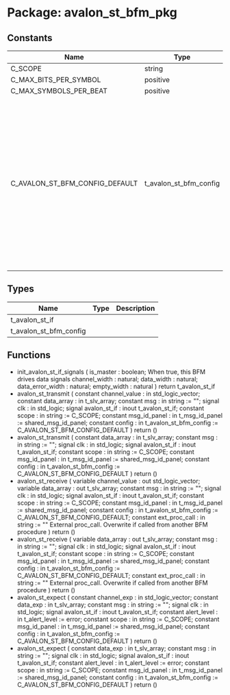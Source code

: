 # Package: avalon_st_bfm_pkg
## Constants
| Name                           | Type                   | Value                                                                                                                                                                                                                                                                                                                                                                                                                                                                                                                                                                                                                       | Description |
| ------------------------------ | ---------------------- | --------------------------------------------------------------------------------------------------------------------------------------------------------------------------------------------------------------------------------------------------------------------------------------------------------------------------------------------------------------------------------------------------------------------------------------------------------------------------------------------------------------------------------------------------------------------------------------------------------------------------- | ----------- |
| C_SCOPE                        | string                 |  "AVALON_ST BFM"                                                                                                                                                                                                                                                                                                                                                                                                                                                                                                                                                                                                            |             |
| C_MAX_BITS_PER_SYMBOL          | positive               |  512                                                                                                                                                                                                                                                                                                                                                                                                                                                                                                                                                                                                                        |             |
| C_MAX_SYMBOLS_PER_BEAT         | positive               |  32                                                                                                                                                                                                                                                                                                                                                                                                                                                                                                                                                                                                                         |             |
| C_AVALON_ST_BFM_CONFIG_DEFAULT | t_avalon_st_bfm_config |  (     max_wait_cycles             => 100,     max_wait_cycles_severity    => ERROR,     clock_period                => -1 ns,     clock_period_margin         => 0 ns,     clock_margin_severity       => TB_ERROR,     setup_time                  => -1 ns,     hold_time                   => -1 ns,     bfm_sync                    => SYNC_ON_CLOCK_ONLY,     match_strictness            => MATCH_EXACT,     symbol_width                => 8,     first_symbol_in_msb         => true,     max_channel                 => 0,     use_packet_transfer         => true,     id_for_bfm                  => ID_BFM   ) |             |
## Types
| Name                   | Type | Description |
| ---------------------- | ---- | ----------- |
| t_avalon_st_if         |      |             |
| t_avalon_st_bfm_config |      |             |
## Functions
- init_avalon_st_if_signals <font id="function_arguments">(    is_master        : boolean;  When true, this BFM drives data signals
    channel_width    : natural;
    data_width       : natural;
    data_error_width : natural;
    empty_width      : natural
  )</font> <font id="function_return">return t_avalon_st_if</font>
- avalon_st_transmit <font id="function_arguments">(    constant channel_value    : in    std_logic_vector;
    constant data_array       : in    t_slv_array;
    constant msg              : in    string                 := "";
    signal   clk              : in    std_logic;
    signal   avalon_st_if     : inout t_avalon_st_if;
    constant scope            : in    string                 := C_SCOPE;
    constant msg_id_panel     : in    t_msg_id_panel         := shared_msg_id_panel;
    constant config           : in    t_avalon_st_bfm_config := C_AVALON_ST_BFM_CONFIG_DEFAULT
  )</font> <font id="function_return">return ()</font>
- avalon_st_transmit <font id="function_arguments">(    constant data_array       : in    t_slv_array;
    constant msg              : in    string                 := "";
    signal   clk              : in    std_logic;
    signal   avalon_st_if     : inout t_avalon_st_if;
    constant scope            : in    string                 := C_SCOPE;
    constant msg_id_panel     : in    t_msg_id_panel         := shared_msg_id_panel;
    constant config           : in    t_avalon_st_bfm_config := C_AVALON_ST_BFM_CONFIG_DEFAULT
  )</font> <font id="function_return">return ()</font>
- avalon_st_receive <font id="function_arguments">(    variable channel_value    : out   std_logic_vector;
    variable data_array       : out   t_slv_array;
    constant msg              : in    string                 := "";
    signal   clk              : in    std_logic;
    signal   avalon_st_if     : inout t_avalon_st_if;
    constant scope            : in    string                 := C_SCOPE;
    constant msg_id_panel     : in    t_msg_id_panel         := shared_msg_id_panel;
    constant config           : in    t_avalon_st_bfm_config := C_AVALON_ST_BFM_CONFIG_DEFAULT;
    constant ext_proc_call    : in    string := ""   External proc_call. Overwrite if called from another BFM procedure
  )</font> <font id="function_return">return ()</font>
- avalon_st_receive <font id="function_arguments">(    variable data_array       : out   t_slv_array;
    constant msg              : in    string                 := "";
    signal   clk              : in    std_logic;
    signal   avalon_st_if     : inout t_avalon_st_if;
    constant scope            : in    string                 := C_SCOPE;
    constant msg_id_panel     : in    t_msg_id_panel         := shared_msg_id_panel;
    constant config           : in    t_avalon_st_bfm_config := C_AVALON_ST_BFM_CONFIG_DEFAULT;
    constant ext_proc_call    : in    string := ""   External proc_call. Overwrite if called from another BFM procedure
  )</font> <font id="function_return">return ()</font>
- avalon_st_expect <font id="function_arguments">(    constant channel_exp      : in    std_logic_vector;
    constant data_exp         : in    t_slv_array;
    constant msg              : in    string                 := "";
    signal   clk              : in    std_logic;
    signal   avalon_st_if     : inout t_avalon_st_if;
    constant alert_level      : in    t_alert_level          := error;
    constant scope            : in    string                 := C_SCOPE;
    constant msg_id_panel     : in    t_msg_id_panel         := shared_msg_id_panel;
    constant config           : in    t_avalon_st_bfm_config := C_AVALON_ST_BFM_CONFIG_DEFAULT
  )</font> <font id="function_return">return ()</font>
- avalon_st_expect <font id="function_arguments">(    constant data_exp         : in    t_slv_array;
    constant msg              : in    string                 := "";
    signal   clk              : in    std_logic;
    signal   avalon_st_if     : inout t_avalon_st_if;
    constant alert_level      : in    t_alert_level          := error;
    constant scope            : in    string                 := C_SCOPE;
    constant msg_id_panel     : in    t_msg_id_panel         := shared_msg_id_panel;
    constant config           : in    t_avalon_st_bfm_config := C_AVALON_ST_BFM_CONFIG_DEFAULT
  )</font> <font id="function_return">return ()</font>

